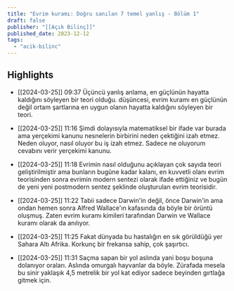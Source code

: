 ```yaml
---
title: "Evrim kuramı: Doğru sanılan 7 temel yanlış - Bölüm 1"
draft: false
publisher: "[[Açık Bilinç]]"
published_date: 2023-12-12
tags:
  - "acik-bilinc"
---
```



## Highlights
* [[2024-03-25]] 09:37  Üçüncü yanlış anlama, en güçlünün hayatta kaldığını söyleyen bir teori olduğu. düşüncesi, evrim kuramı en güçlünün değil ortam şartlarına en uygun olanın hayatta kaldığını söyleyen bir teori.

* [[2024-03-25]] 11:16  Şimdi dolayısıyla matematiksel bir ifade var burada ama yerçekimi kanunu nesnelerin birbirini neden çektiğini izah etmez. Neden oluyor, nasıl oluyor bu iş izah etmez. Sadece ne oluyorum cevabını verir yerçekimi kanunu.

* [[2024-03-25]] 11:18  Evrimin nasıl olduğunu açıklayan çok sayıda teori geliştirilmiştir ama bunların bugüne kadar kalanı, en kuvvetli olanı evrim teorisinden sonra evrimin modern sentezi olarak ifade ettiğiniz ve bugün de yeni yeni postmodern sentez şeklinde oluşturulan evrim teorisidir.

* [[2024-03-25]] 11:22  Tabii sadece Darwin'in değil, önce Darwin'in ama ondan hemen sonra Alfred Wallace'ın kafasında da böyle bir örüntü oluşmuş. Zaten evrim kuramı kimileri tarafından Darwin ve Wallace kuramı olarak da anılıyor.

* [[2024-03-25]] 11:25  Fakat dünyada bu hastalığın en sık görüldüğü yer Sahara Altı Afrika. Korkunç bir frekansa sahip, çok şaşırtıcı.

* [[2024-03-25]] 11:31  Saçma sapan bir yol aslında yani boşu boşuna dolanıyor oraları. Aslında omurgalı hayvanlar da böyle. Zürafada mesela bu sinir yaklaşık 4,5 metrelik bir yol kat ediyor sadece beyinden gırtlağa gitmek için.


